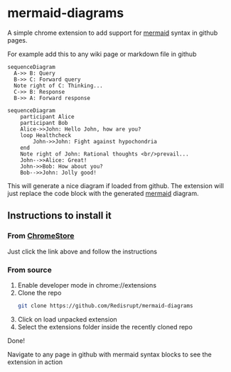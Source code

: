 # mermaid-diagrams
A simple chrome extension to add support for [mermaid](http://knsv.github.io/mermaid/index.html) syntax in github pages.

For example add this to any wiki page or markdown file in github

```mermaid
sequenceDiagram
  A->> B: Query
  B->> C: Forward query
  Note right of C: Thinking...
  C->> B: Response
  B->> A: Forward response
```


```mermaid
sequenceDiagram
    participant Alice
    participant Bob
    Alice->>John: Hello John, how are you?
    loop Healthcheck
        John->>John: Fight against hypochondria
    end
    Note right of John: Rational thoughts <br/>prevail...
    John-->>Alice: Great!
    John->>Bob: How about you?
    Bob-->>John: Jolly good!
```
This will generate a nice diagram if loaded from github. The extension will just replace the code block with the generated [mermaid](http://knsv.github.io/mermaid/index.html) diagram.

## Instructions to install it

### From [ChromeStore](https://chrome.google.com/webstore/detail/mermaid-diagrams/phfcghedmopjadpojhmmaffjmfiakfil)

Just click the link above and follow the instructions

### From source

1. Enable developer mode in chrome://extensions
2. Clone the repo
   ```bash
   git clone https://github.com/Redisrupt/mermaid-diagrams
   ```
3. Click on load unpacked extension
4. Select the extensions folder inside the recently cloned repo

Done!

Navigate to any page in github with mermaid syntax blocks to see the extension in action

